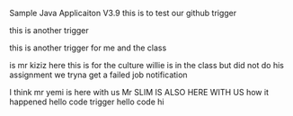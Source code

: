 Sample Java Applicaiton V3.9
this is to test our github trigger

this is another trigger

this is another trigger for me and the class

is mr kiziz here
this is for the culture
willie is in the class but did not do his assignment
we tryna get a failed job notification

I think mr yemi is here with us
Mr SLIM IS ALSO HERE WITH US
how it happened
hello code
trigger
hello code
hi
